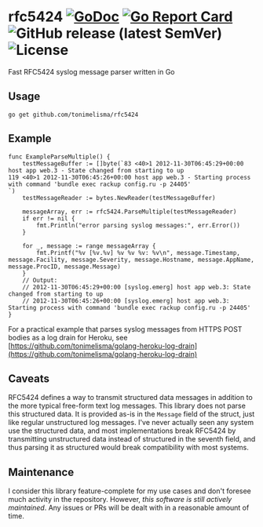 # rfc5424 [![GoDoc](https://godoc.org/github.com/tonimelisma/rfc5424?status.svg)](https://pkg.go.dev/mod/github.com/tonimelisma/rfc5424) [![Go Report Card](http://goreportcard.com/badge/tonimelisma/rfc5424)](http://goreportcard.com/report/tonimelisma/rfc5424) ![GitHub release (latest SemVer)](https://img.shields.io/github/v/release/tonimelisma/rfc5424) ![License](https://img.shields.io/badge/license-MIT-blue.svg)
Fast RFC5424 syslog message parser written in Go

## Usage

```go get github.com/tonimelisma/rfc5424```

## Example

```
func ExampleParseMultiple() {
	testMessageBuffer := []byte(`83 <40>1 2012-11-30T06:45:29+00:00 host app web.3 - State changed from starting to up
119 <40>1 2012-11-30T06:45:26+00:00 host app web.3 - Starting process with command 'bundle exec rackup config.ru -p 24405'
`)
	testMessageReader := bytes.NewReader(testMessageBuffer)

	messageArray, err := rfc5424.ParseMultiple(testMessageReader)
	if err != nil {
		fmt.Println("error parsing syslog messages:", err.Error())
	}

	for _, message := range messageArray {
		fmt.Printf("%v [%v.%v] %v %v %v: %v\n", message.Timestamp, message.Facility, message.Severity, message.Hostname, message.AppName, message.ProcID, message.Message)
	}
	// Output:
	// 2012-11-30T06:45:29+00:00 [syslog.emerg] host app web.3: State changed from starting to up
	// 2012-11-30T06:45:26+00:00 [syslog.emerg] host app web.3: Starting process with command 'bundle exec rackup config.ru -p 24405'
}
```

For a practical example that parses syslog messages from HTTPS POST bodies as a 
log drain for Heroku, see [https://github.com/tonimelisma/golang-heroku-log-drain](https://github.com/tonimelisma/golang-heroku-log-drain)

## Caveats

RFC5424 defines a way to transmit structured data messages in addition to the more typical free-form text log messages.
This library does not parse this structured data. It is provided as-is in the ``Message`` field of the struct, just like
regular unstructured log messages. I've never actually seen any system use the structured data, and most implementations
break RFC5424 by transmitting unstructured data instead of structured in the seventh field, and thus parsing it as
structured would break compatibility with most systems.

## Maintenance

I consider this library feature-complete for my use cases and don't foresee much activity in the repository.
However, *this software is still actively maintained*. Any issues or PRs will be dealt with in a reasonable
amount of time.
